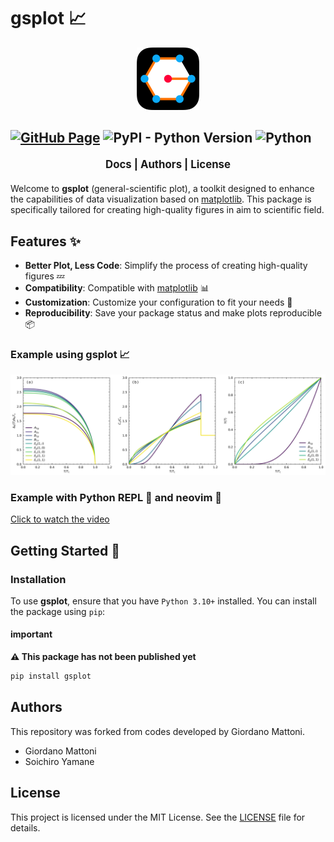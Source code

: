 # gsplot 📈

<div align="center">
  <img src="docs/_static/logo_gsplot.svg" alt="logo_gsplot" width="100">
</div>

[![GitHub Page](https://github.com/SoichiroYamane/gsplot/actions/workflows/gh-pages-sphinx.yml/badge.svg)](https://github.com/SoichiroYamane/gsplot/actions/workflows/gh-pages-sphinx.yml)
![PyPI - Python Version](https://img.shields.io/pypi/pyversions/:packageName)
![Python](https://img.shields.io/badge/python-3.10%2B-blue)
----------------

<p align="center" style="font-weight: bold; font-size: 1.2em; margin: 20px 0;">
  <a href="https://soichiroyamane.github.io/gsplot/" style="text-decoration: none;">Docs</a> |
  <a href="#authors" style="text-decoration: none;">Authors</a> |
  <a href="#license" style="text-decoration: none;">License</a>
</p>

Welcome to **gsplot** (general-scientific plot), a toolkit designed to enhance the capabilities of data visualization based on [matplotlib](https://matplotlib.org). This package is specifically tailored for creating high-quality figures in aim to scientific field.

## Features ✨

- **Better Plot, Less Code**: Simplify the process of creating high-quality figures 💤
- **Compatibility**: Compatible with [matplotlib](https://matplotlib.org) 📊
- **Customization**: Customize your configuration to fit your needs 🎨
- **Reproducibility**: Save your package status and make plots reproducible 📦

### Example using gsplot 📈

![example](demo/4_paper_plot/SC_cal.png)

### Example with Python REPL 🐍 and neovim 🌟

[Click to watch the video](https://soichiroyamane.github.io/gsplot/guides/demo/13_REPL.html)

## Getting Started 🚀

### Installation

To use **gsplot**, ensure that you have `Python 3.10+` installed. You can install the package using `pip`:

#### important

**⚠️ This package has not been published yet**

```bash
pip install gsplot
```

## Authors

This repository was forked from codes developed by Giordano Mattoni.

- Giordano Mattoni
- Soichiro Yamane

## License

This project is licensed under the MIT License. See the [LICENSE](./LICENSE) file for details.
